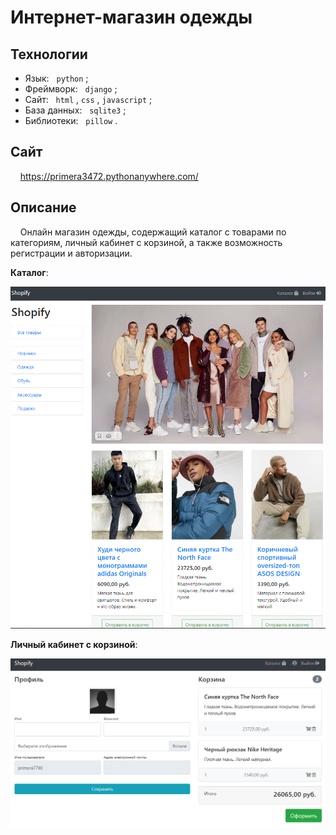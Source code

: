 # Интернет-магазин одежды

## Технологии
  - Язык: &nbsp; `python` ;
  - Фреймворк: &nbsp; `django` ;
  - Сайт: &nbsp; `html` , `css` , `javascript` ;
  - База данных: &nbsp; `sqlite3` ;
  - Библиотеки: &nbsp; `pillow` .

## Сайт<br>
&nbsp; &nbsp; https://primera3472.pythonanywhere.com/


## Описание<br>
  
  &nbsp; &nbsp; Онлайн магазин одежды, содержащий каталог с товарами по категориям, личный кабинет с корзиной, а также возможность регистрации и авторизации. 

**Каталог**:
<p>
  <img width='800px' src='https://github.com/primera7790/Django_store_edu/blob/master/media/github_images/catalog1.PNG' alt='Каталог'>
</p>

**Личный кабинет с корзиной**:
<p>
  <img width='800px' src='https://github.com/primera7790/Django_store_edu/blob/master/media/github_images/lk.PNG' alt='Личный кабинет с корзиной'>
</p>
